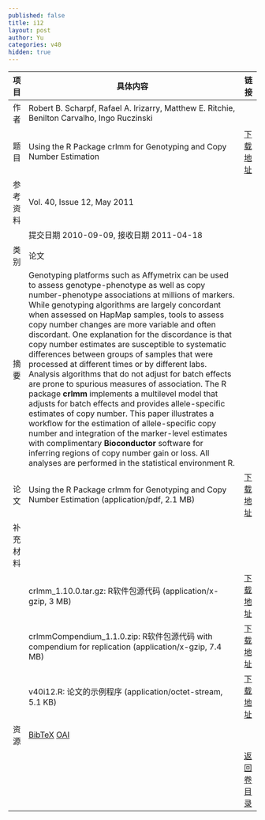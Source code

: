 ```yaml
---
published: false
title: i12
layout: post
author: Yu
categories: v40
hidden: true
---
```


| 项目 | 具体内容 | 链接 |
|---:|---|---|
| 作者 | Robert B. Scharpf, Rafael A. Irizarry, Matthew E. Ritchie, Benilton Carvalho, Ingo Ruczinski| |
| 题目 |Using the R Package crlmm for Genotyping and Copy Number Estimation | [下载地址](http://www.jstatsoft.org/v40/i12/paper) |
| 参考资料 |Vol. 40, Issue 12, May 2011 | |
| | 提交日期 2010-09-09, 接收日期 2011-04-18| | 
| 类别 | 论文| |
| 摘要 | Genotyping platforms such as Affymetrix can be used to assess genotype-phenotype as well as copy number-phenotype associations at millions of markers. While genotyping algorithms are largely concordant when assessed on HapMap samples, tools to assess copy number changes are more variable and often discordant. One explanation for the discordance is that copy number estimates are susceptible to systematic differences between groups of samples that were processed at different times or by different labs. Analysis algorithms that do not adjust for batch effects are prone to spurious measures of association. The R package <b>crlmm</b> implements a multilevel model that adjusts for batch effects and provides allele-specific estimates of copy number. This paper illustrates a workflow for the estimation of allele-specific copy number and integration of the marker-level estimates with complimentary <b>Bioconductor</b> software for inferring regions of copy number gain or loss. All analyses are performed in the statistical environment R.| |
| 论文 | Using the R Package crlmm for Genotyping and Copy Number Estimation  (application/pdf, 2.1 MB)| [下载地址](http://www.jstatsoft.org/v40/i12/paper) |
| 补充材料 | | |
| |crlmm_1.10.0.tar.gz: R软件包源代码  (application/x-gzip, 3 MB)|  [下载地址](http://www.jstatsoft.org/v40/i12/supp/1) |
| |crlmmCompendium_1.1.0.zip: R软件包源代码 with compendium for replication  (application/x-gzip, 7.4 MB)|  [下载地址](http://www.jstatsoft.org/v40/i12/supp/2) |
| |v40i12.R: 论文的示例程序  (application/octet-stream, 5.1 KB)|  [下载地址](http://www.jstatsoft.org/v40/i12/supp/3) |
| 资源 | [BibTeX](http://www.jstatsoft.org/v40/i12/bibtex) [OAI](http://www.jstatsoft.org/oai?verb=GetRecord&identifier=oai.jstatsoft/v40/i12&prefix=oai_dc)| |
| |  | [返回卷目录]({{site.baseurl}}/volume/v40.html) |